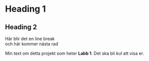 # Heading 1

## Heading 2

Här blir det en line break  
och här kommer nästa rad

Min text om detta projekt som heter **Labb 1**. Det ska bli *kul* att visa er.






